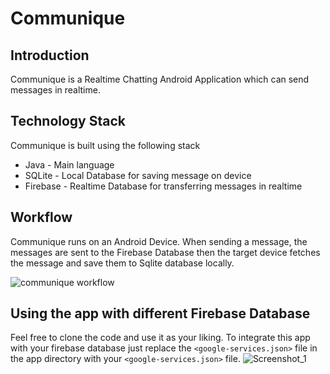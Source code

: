 # Communique

## Introduction
Communique is a Realtime Chatting Android Application which can send messages in realtime. 

## Technology Stack
Communique is built using the following stack
* Java - Main language
* SQLite - Local Database for saving message on device
* Firebase - Realtime Database for transferring messages in realtime 

## Workflow
Communique runs on an Android Device. When sending a message, the messages are sent to the Firebase Database then the target device fetches the message and save them to Sqlite database locally. 

![communique workflow](https://user-images.githubusercontent.com/59859592/115279108-e756ed00-a163-11eb-8718-19edbebc8eb2.jpg)

## Using the app with different Firebase Database
Feel free to clone the code and use it as your liking. 
To integrate this app with your firebase database just replace the `<google-services.json>` file in the app directory with your `<google-services.json>` file.
![Screenshot_1](https://user-images.githubusercontent.com/59859592/115279743-b7f4b000-a164-11eb-9ae3-61b785dcd168.png)
